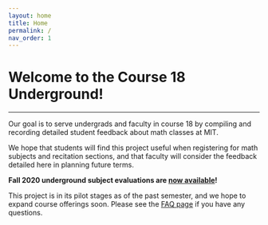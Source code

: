 ```yaml
---
layout: home
title: Home
permalink: /
nav_order: 1
---
```


# Welcome to the **Course 18 Underground**! 

---


Our goal is to serve undergrads and faculty in course 18 by compiling and recording detailed student feedback about math classes at MIT. 

We hope that students will find this project useful when registering for math subjects and recitation sections, and that faculty will consider the feedback detailed here in planning future terms.

**Fall 2020 underground subject evaluations are [now available](/fall2020)!** 

This project is in its pilot stages as of the past semester, and we hope to expand course offerings soon. Please see the [FAQ page](/FAQ) if you have any questions.
